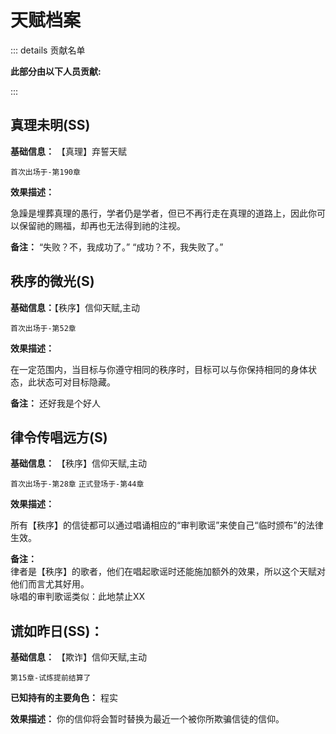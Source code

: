 # 天赋档案
::: details 贡献名单

**此部分由以下人员贡献:**
<MemberBlock :members="teamMembers" />

<script setup>


const teamMembers = [
    {
    avatar: 'https://q1.qlogo.cn/g?b=qq&nk=1261815798&s=640',
    text: '几个孤独',
  },
      {
    avatar: 'https://q1.qlogo.cn/g?b=qq&nk=410757752&s=640',
    text: 'Mueo',
  },

];
</script>

:::

## 真理未明(SS)
**基础信息：** 【真理】弃誓天赋  

`首次出场于-第190章` 

**效果描述：** 

急躁是埋葬真理的愚行，学者仍是学者，但已不再行走在真理的道路上，因此你可以保留祂的赐福，却再也无法得到祂的注视。

**备注：** “失败？不，我成功了。” “成功？不，我失败了。”

## 秩序的微光(S)

**基础信息：**【秩序】信仰天赋,主动

`首次出场于-第52章` 

**效果描述：** 

在一定范围内，当目标与你遵守相同的秩序时，目标可以与你保持相同的身体状态，此状态可对目标隐藏。

**备注：** 还好我是个好人


## 律令传唱远方(S)
**基础信息：** 【秩序】信仰天赋,主动

`首次出场于-第28章` 
`正式登场于-第44章`

**效果描述：** 

所有【秩序】的信徒都可以通过唱诵相应的“审判歌谣”来使自己“临时颁布”的法律生效。

**备注：**   
律者是【秩序】的歌者，他们在唱起歌谣时还能施加额外的效果，所以这个天赋对他们而言尤其好用。  
咏唱的审判歌谣类似：此地禁止XX

## 谎如昨日(SS)：
**基础信息：** 【欺诈】信仰天赋,主动

`第15章-试炼提前结算了`

**已知持有的主要角色：** 程实

**效果描述：**
你的信仰将会暂时替换为最近一个被你所欺骗信徒的信仰。
